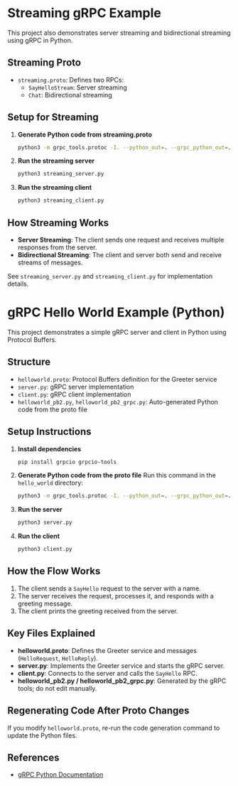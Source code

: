 # Streaming gRPC Example

This project also demonstrates server streaming and bidirectional streaming using gRPC in Python.

## Streaming Proto

- `streaming.proto`: Defines two RPCs:
  - `SayHelloStream`: Server streaming
  - `Chat`: Bidirectional streaming

## Setup for Streaming

1. **Generate Python code from streaming.proto**
   ```bash
   python3 -m grpc_tools.protoc -I. --python_out=. --grpc_python_out=. streaming.proto
   ```

2. **Run the streaming server**
   ```bash
   python3 streaming_server.py
   ```

3. **Run the streaming client**
   ```bash
   python3 streaming_client.py
   ```

## How Streaming Works

- **Server Streaming**: The client sends one request and receives multiple responses from the server.
- **Bidirectional Streaming**: The client and server both send and receive streams of messages.

See `streaming_server.py` and `streaming_client.py` for implementation details.

# gRPC Hello World Example (Python)

This project demonstrates a simple gRPC server and client in Python using Protocol Buffers.

## Structure

- `helloworld.proto`: Protocol Buffers definition for the Greeter service
- `server.py`: gRPC server implementation
- `client.py`: gRPC client implementation
- `helloworld_pb2.py`, `helloworld_pb2_grpc.py`: Auto-generated Python code from the proto file

## Setup Instructions

1. **Install dependencies**
   ```bash
   pip install grpcio grpcio-tools
   ```

2. **Generate Python code from the proto file**
   Run this command in the `hello_world` directory:
   ```bash
   python3 -m grpc_tools.protoc -I. --python_out=. --grpc_python_out=. helloworld.proto
   ```

3. **Run the server**
   ```bash
   python3 server.py
   ```

4. **Run the client**
   ```bash
   python3 client.py
   ```

## How the Flow Works

1. The client sends a `SayHello` request to the server with a name.
2. The server receives the request, processes it, and responds with a greeting message.
3. The client prints the greeting received from the server.

## Key Files Explained

- **helloworld.proto**: Defines the Greeter service and messages (`HelloRequest`, `HelloReply`).
- **server.py**: Implements the Greeter service and starts the gRPC server.
- **client.py**: Connects to the server and calls the `SayHello` RPC.
- **helloworld_pb2.py / helloworld_pb2_grpc.py**: Generated by the gRPC tools; do not edit manually.

## Regenerating Code After Proto Changes

If you modify `helloworld.proto`, re-run the code generation command to update the Python files.

## References

- [gRPC Python Documentation](https://grpc.io/docs/languages/python/)
